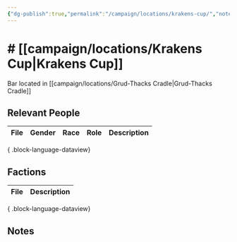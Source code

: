 ```yaml
---
{"dg-publish":true,"permalink":"/campaign/locations/krakens-cup/","noteIcon":"","created":"2025-10-26T20:19:06.891-07:00","updated":"2025-10-27T13:26:43.428-07:00"}
---
```


# # [[campaign/locations/Krakens Cup\|Krakens Cup]]
Bar located in [[campaign/locations/Grud-Thacks Cradle\|Grud-Thacks Cradle]]

## Relevant People
| File | Gender | Race | Role | Description |
| ---- | ------ | ---- | ---- | ----------- |

{ .block-language-dataview}

## Factions
| File | Description |
| ---- | ----------- |

{ .block-language-dataview}

## Notes
